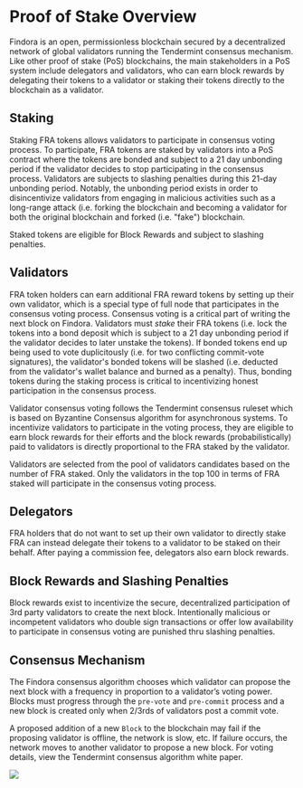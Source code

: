 # Proof of Stake Overview

Findora is an open, permissionless blockchain secured by a decentralized network of global validators running the Tendermint consensus mechanism. Like other proof of stake (PoS) blockchains, the main stakeholders in a PoS system include delegators and validators, who can earn block rewards by delegating their tokens to a validator or staking their tokens directly to the blockchain as a validator.

## Staking

Staking FRA tokens allows validators to participate in consensus voting process. To participate, FRA tokens are staked by validators into a PoS contract where the tokens are bonded and subject to a 21 day unbonding period if the validator decides to stop participating in the consensus process. Validators are subjects to slashing penalties during this 21-day unbonding period. Notably, the unbonding period exists in order to disincentivize validators from engaging in malicious activities such as a long-range attack (i.e. forking the blockchain and becoming a validator for both the original blockchain and forked (i.e. "fake") blockchain.

Staked tokens are eligible for Block Rewards and subject to slashing penalties.

## Validators

FRA token holders can earn additional FRA reward tokens by setting up their own validator, which is a special type of full node that participates in the consensus voting process. Consensus voting is a critical part of writing the next block on Findora. Validators must _stake_ their FRA tokens (i.e. lock the tokens into a bond deposit which is subject to a 21 day unbonding period if the validator decides to later unstake the tokens). If bonded tokens end up being used to vote duplicitously (i.e. for two conflicting commit-vote signatures), the validator's bonded tokens will be slashed (i.e. deducted from the validator's wallet balance and burned as a penalty). Thus, bonding tokens during the staking process is critical to incentivizing honest participation in the consensus process.

Validator consensus voting follows the Tendermint consensus ruleset which is based on Byzantine Consensus algorithm for asynchronous systems. To incentivize validators to participate in the voting process, they are eligible to earn block rewards for their efforts and the block rewards (probabilistically) paid to validators is directly proportional to the FRA staked by the validator.

Validators are selected from the pool of validators candidates based on the number of FRA staked. Only the validators in the top 100 in terms of FRA staked will participate in the consensus voting process.

## Delegators

FRA holders that do not want to set up their own validator to directly stake FRA can instead delegate their tokens to a validator to be staked on their behalf. After paying a commission fee, delegators also earn block rewards.

## Block Rewards and Slashing Penalties

Block rewards exist to incentivize the secure, decentralized participation of 3rd party validators to create the next block. Intentionally malicious or incompetent validators who double sign transactions or offer low availability to participate in consensus voting are punished thru slashing penalties.

## Consensus Mechanism

The Findora consensus algorithm chooses which validator can propose the next block with a frequency in proportion to a validator’s voting power. Blocks must progress through the `pre-vote` and `pre-commit` process and a new block is created only when 2/3rds of validators post a commit vote.

A proposed addition of a new `Block` to the blockchain may fail if the proposing validator is offline, the network is slow, etc. If failure occurs, the network moves to another validator to propose a new block. For voting details, view the Tendermint consensus algorithm white paper.

![](https://i.imgur.com/z3okKpP.png)


